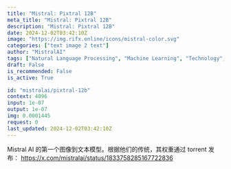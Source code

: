 ```yaml
---
title: "Mistral: Pixtral 12B"
meta_title: "Mistral: Pixtral 12B"
description: "Mistral: Pixtral 12B"
date: 2024-12-02T03:42:10Z
image: "https://img.rifx.online/icons/mistral-color.svg"
categories: ["text image 2 text"]
author: "MistralAI"
tags: ["Natural Language Processing", "Machine Learning", "Technology", "Generative AI", "Data Science"]
draft: False
is_recommended: False
is_active: True

id: "mistralai/pixtral-12b"
context: 4096
input: 1e-07
output: 1e-07
img: 0.0001445
request: 0
last_updated: 2024-12-02T03:42:10Z
---
```


Mistral AI 的第一个图像到文本模型。根据他们的传统，其权重通过 torrent 发布： https://x.com/mistralai/status/1833758285167722836

